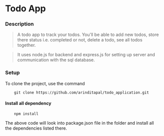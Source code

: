 # Todo App

### Description
>A todo app to track your todos. You'll be able to add new todos, store there status i.e. completed or not, delete a todo, see all todos together.

>It uses node.js for backend and express.js for setting up server and communication with the sql database.

### Setup

To clone the project, use the command

```
    git clone https://github.com/arinditapal/todo_application.git
```    

#### Install all dependency
```
    npm install
```
The above code will look into package.json file in the folder and install all the dependencies listed there.